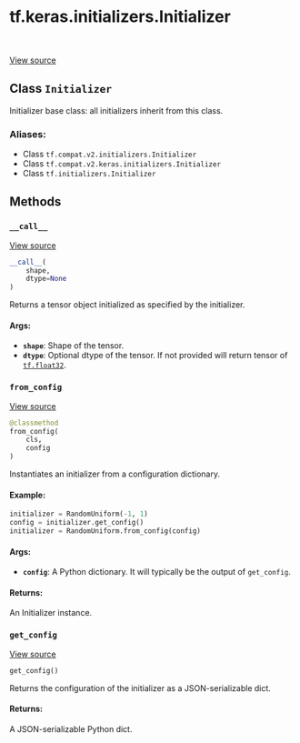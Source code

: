 <div itemscope itemtype="http://developers.google.com/ReferenceObject">
<meta itemprop="name" content="tf.keras.initializers.Initializer" />
<meta itemprop="path" content="Stable" />
<meta itemprop="property" content="__call__"/>
<meta itemprop="property" content="from_config"/>
<meta itemprop="property" content="get_config"/>
</div>

# tf.keras.initializers.Initializer

<!-- Insert buttons -->

<table class="tfo-notebook-buttons tfo-api" align="left">
</table>

<a target="_blank" href="/code/stable/tensorflow/python/ops/init_ops_v2.py">View source</a>



## Class `Initializer`

<!-- Start diff -->
Initializer base class: all initializers inherit from this class.



### Aliases:

* Class `tf.compat.v2.initializers.Initializer`
* Class `tf.compat.v2.keras.initializers.Initializer`
* Class `tf.initializers.Initializer`


<!-- Placeholder for "Used in" -->
  

## Methods

<h3 id="__call__"><code>__call__</code></h3>

<a target="_blank" href="/code/stable/tensorflow/python/ops/init_ops_v2.py">View source</a>

``` python
__call__(
    shape,
    dtype=None
)
```

Returns a tensor object initialized as specified by the initializer.


#### Args:


* <b>`shape`</b>: Shape of the tensor.
* <b>`dtype`</b>: Optional dtype of the tensor. If not provided will return tensor
 of <a href="../../../tf.md#float32"><code>tf.float32</code></a>.

<h3 id="from_config"><code>from_config</code></h3>

<a target="_blank" href="/code/stable/tensorflow/python/ops/init_ops_v2.py">View source</a>

``` python
@classmethod
from_config(
    cls,
    config
)
```

Instantiates an initializer from a configuration dictionary.


#### Example:



```python
initializer = RandomUniform(-1, 1)
config = initializer.get_config()
initializer = RandomUniform.from_config(config)
```

#### Args:


* <b>`config`</b>: A Python dictionary.
  It will typically be the output of `get_config`.


#### Returns:

An Initializer instance.


<h3 id="get_config"><code>get_config</code></h3>

<a target="_blank" href="/code/stable/tensorflow/python/ops/init_ops_v2.py">View source</a>

``` python
get_config()
```

Returns the configuration of the initializer as a JSON-serializable dict.


#### Returns:

A JSON-serializable Python dict.




